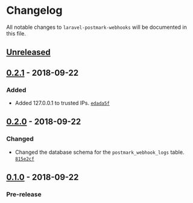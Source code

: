 # Changelog

All notable changes to `laravel-postmark-webhooks` will be documented in this file.

## [Unreleased]

## [0.2.1] - 2018-09-22

### Added 
- Added 127.0.0.1 to trusted IPs. [`edada5f`](https://github.com/mvdnbrk/laravel-postmark-webhooks/commit/edada5f22a718a7f6c76ffe559c21fbc2ca8155d)

## [0.2.0] - 2018-09-22

### Changed
- Changed the database schema for the `postmark_webhook_logs` table. [`815e2cf`](https://github.com/mvdnbrk/laravel-postmark-webhooks/commit/815e2cfd48d1f279925f36e2b877eee7c9346ac6)

## [0.1.0] - 2018-09-22

### Pre-release

[Unreleased]: https://github.com/mvdnbrk/laravel-postmark-webhooks/compare/v0.2.1...HEAD
[0.2.1]: https://github.com/mvdnbrk/laravel-postmark-webhooks/compare/v0.2.0...v0.2.1
[0.2.0]: https://github.com/mvdnbrk/laravel-postmark-webhooks/compare/v0.1.0...v0.2.0
[0.1.0]: https://github.com/mvdnbrk/laravel-postmark-webhooks/tree/v0.1.0
